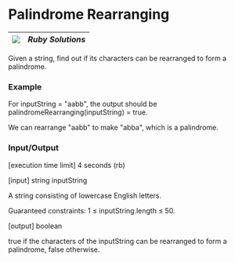 # Palindrome Rearranging

| ![](https://app.codesignal.com/user-icons/languages/rb.svg) | ***Ruby Solutions*** |
|---|---|


Given a string, find out if its characters can be rearranged to form a palindrome.

### Example

For inputString = "aabb", the output should be
palindromeRearranging(inputString) = true.

We can rearrange "aabb" to make "abba", which is a palindrome.

### Input/Output

[execution time limit] 4 seconds (rb)

[input] string inputString

A string consisting of lowercase English letters.

Guaranteed constraints:
1 ≤ inputString.length ≤ 50.

[output] boolean

true if the characters of the inputString can be rearranged to form a palindrome, false otherwise.